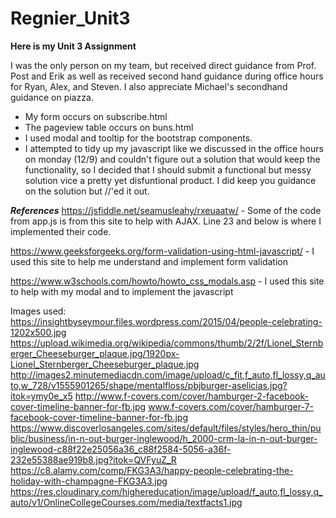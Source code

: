 # Regnier_Unit3

**Here is my Unit 3 Assignment**

I was the only person on my team, but received direct guidance from Prof. Post and Erik as well as received second hand guidance during office hours for Ryan, Alex, and Steven. I also appreciate Michael's secondhand guidance on piazza.

 - My form occurs on subscribe.html
 - The pageview table occurs on buns.html 
 - I used modal and tooltip for the bootstrap components. 
 - I attempted to tidy up my javascript like we discussed in the office hours on monday (12/9) and couldn't figure out a solution that would keep the functionality, so I decided that I should submit a functional but messy solution vice a pretty yet disfuntional product. I did keep you guidance on the solution but //'ed it out.
 
**_References_**
https://jsfiddle.net/seamusleahy/rxeuaatw/ - Some of the code from app.js is from this site to help with AJAX. Line 23 and below is where I implemented their code. 

https://www.geeksforgeeks.org/form-validation-using-html-javascript/ - I used this site to help me understand and implement form validation

https://www.w3schools.com/howto/howto_css_modals.asp - I used this site to help with my modal and to implement the javascript

Images used:
https://insightbyseymour.files.wordpress.com/2015/04/people-celebrating-1202x500.jpg
https://upload.wikimedia.org/wikipedia/commons/thumb/2/2f/Lionel_Sternberger_Cheeseburger_plaque.jpg/1920px-Lionel_Sternberger_Cheeseburger_plaque.jpg
http://images2.minutemediacdn.com/image/upload/c_fit,f_auto,fl_lossy,q_auto,w_728/v1555901265/shape/mentalfloss/pbjburger-aselicias.jpg?itok=ymy0e_x5
http://www.f-covers.com/cover/hamburger-2-facebook-cover-timeline-banner-for-fb.jpg
www.f-covers.com/cover/hamburger-7-facebook-cover-timeline-banner-for-fb.jpg
https://www.discoverlosangeles.com/sites/default/files/styles/hero_thin/public/business/in-n-out-burger-inglewood/h_2000-crm-la-in-n-out-burger-inglewood-c88f22e25056a36_c88f2584-5056-a36f-232e55388ae919b8.jpg?itok=QVFyuZ_R
https://c8.alamy.com/comp/FKG3A3/happy-people-celebrating-the-holiday-with-champagne-FKG3A3.jpg
https://res.cloudinary.com/highereducation/image/upload/f_auto,fl_lossy,q_auto/v1/OnlineCollegeCourses.com/media/textfacts1.jpg